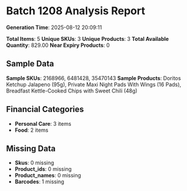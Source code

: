 # Batch 1208 Analysis Report

**Generation Time**: 2025-08-12 20:09:11

**Total Items**: 5
**Unique SKUs**: 3
**Unique Products**: 3
**Total Available Quantity**: 829.00
**Near Expiry Products**: 0

## Sample Data
**Sample SKUs**: 2168966, 6481428, 35470143
**Sample Products**: Doritos Ketchup Jalapeno (95g), Private Maxi Night Pads With Wings (16 Pads), Breadfast Kettle-Cooked Chips with Sweet Chili (48g)

## Financial Categories
- **Personal Care**: 3 items
- **Food**: 2 items

## Missing Data
- **Skus**: 0 missing
- **Product_ids**: 0 missing
- **Product_names**: 0 missing
- **Barcodes**: 1 missing
